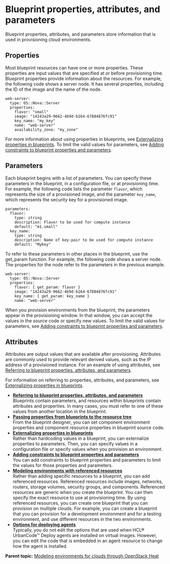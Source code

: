 # Blueprint properties, attributes, and parameters

Blueprint properties, attributes, and parameters store information that is used in provisioning cloud environments.

## Properties

Most blueprint resources can have one or more properties. These properties are input values that are specified at or before provisioning time. Blueprint properties provide information about the resources. For example, the following code shows a server node. It has several properties, including the ID of the image and the name of the node.

```
web-server:
  type: OS::Nova::Server
  properties:
    flavor: "small"
    image: "14243a29-9662-4b9d-b164-67884876fc91"
    key_name: "my_key"
    name: "web-server"
    availability_zone: "my_zone"
```

For more information about using properties in blueprints, see [Externalizing properties in blueprints](../../com.ibm.edt.doc/topics/blueprint_props_externalize.md). To limit the valid values for parameters, see [Adding constraints to blueprint properties and parameters](blueprint_props_constraints.md).

## Parameters

Each blueprint begins with a list of parameters. You can specify these parameters in the blueprint, in a configuration file, or at provisioning time. For example, the following code lists the parameter `flavor`, which represents the size of a provisioned image, and the parameter `key_name`, which represents the security key for a provisioned image.

```
parameters:
  flavor:
    type: string
    description: Flavor to be used for compute instance
    default: "m1.small"
  key_name:
    type: string
    description: Name of key-pair to be used for compute instance
    default: "MyKey"
```

To refer to these parameters in other places in the blueprint, use the get\_param function. For example, the following code shows a server node. The properties for the node refer to the parameters in the previous example.

```
web-server:
  type: OS::Nova::Server
  properties:
    flavor: { get_param: flavor }
    image: "14243a29-9662-4b9d-b164-67884876fc91"
    key_name: { get_param: key_name }
    name: "web-server"
```

When you provision environments from the blueprint, the parameters appear in the provisioning window. In that window, you can accept the values in the source code or specify new values. To limit the valid values for parameters, see [Adding constraints to blueprint properties and parameters](blueprint_props_constraints.md).

## Attributes

Attributes are output values that are available after provisioning. Attributes are commonly used to provide relevant derived values, such as the IP address of a provisioned instance. For an example of using attributes, see [Referring to blueprint properties, attributes, and parameters](blueprint_props_refer.md).

For information on referring to properties, attributes, and parameters, see [Externalizing properties in blueprints](../../com.ibm.edt.doc/topics/blueprint_props_externalize.md).

-   **[Referring to blueprint properties, attributes, and parameters](../../com.ibm.udeploy.doc/topics/blueprint_props_refer.md)**  
Blueprints contain parameters, and resources within blueprints contain attributes and properties. In many cases, you must refer to one of these values from another location in the blueprint.
-   **[Passing properties from blueprints to the resource tree](../../com.ibm.udeploy.doc/topics/env_props_BDS.md)**  
From the blueprint designer, you can set component environment properties and component resource properties in blueprint source code.
-   **[Externalizing properties in blueprints](../../com.ibm.edt.doc/topics/blueprint_props_externalize.md)**  
Rather than hardcoding values in a blueprint, you can externalize properties to parameters. Then, you can specify values in a configuration file or specify values when you provision an environment.
-   **[Adding constraints to blueprint properties and parameters](../../com.ibm.udeploy.doc/topics/blueprint_props_constraints.md)**  
You can add constraints to blueprint properties and parameters to limit the values for those properties and parameters.
-   **[Modeling environments with referenced resources](../../com.ibm.edt.doc/topics/blueprint_ref_resources.md)**  
Rather than adding specific resources to a blueprint, you can add referenced resources. Referenced resources include images, networks, routers, storage volumes, security groups, and components. Referenced resources are generic when you create the blueprint. You can then specify the exact resource to use at provisioning time. By using referenced resources, you can create one blueprint that you can provision on multiple clouds. For example, you can create a blueprint that you can provision for a development environment and for a testing environment, and use different resources in the two environments.
-   **[Options for deploying agents](../../com.ibm.edt.doc/topics/blueprint_agent_options.md)**  
Typically, you do not edit the options that are used when HCL® UrbanCode™ Deploy agents are installed on virtual images. However, you can edit the code that is embedded in an agent resource to change how the agent is installed.

**Parent topic:** [Modeling environments for clouds through OpenStack Heat](../../com.ibm.edt.doc/topics/blueprint_edit_clouds.md)

